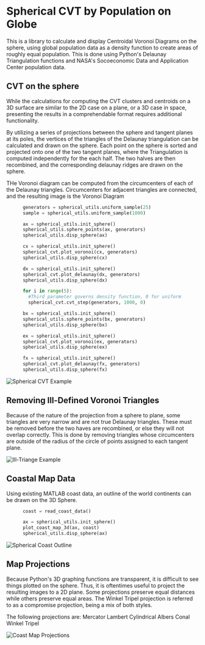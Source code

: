 # Spherical CVT by Population on Globe

This is a library to calculate and display Centroidal Voronoi Diagrams on the sphere, using global population data as a density function to create areas of roughly equal population. This is done using Python's Delaunay Triangulation functions and NASA's Socoeconomic Data and Application Center population data. 

## CVT on the sphere

While the calculations for computing the CVT clusters and centroids on a 3D surface are similar to the 2D case on a plane, or a 3D case in space, presenting the results in a comprehendable format requires additional functionality.

By utilizing a series of projections between the sphere and tangent planes at its poles, the vertices of the triangles of the Delaunay triangulation can be calculated and drawn on the sphere. Each point on the sphere is sorted and projected onto one of the two tangent planes, where the Triangulation is computed independently for the each half. The two halves are then recombined, and the corresponding delaunay ridges are drawn on the sphere.

THe Voronoi diagram can be computed from the circumcenters of each of the Delaunay triangles. Circumcenters for adjacent triangles are connected, and the resulting image is the Voronoi Diagram

```python
      generators = spherical_utils.uniform_sample(25)
      sample = spherical_utils.uniform_sample(1000)

      ax = spherical_utils.init_sphere()
      spherical_utils.sphere_points(ax, generators)
      spherical_utils.disp_sphere(ax)

      cx = spherical_utils.init_sphere()
      spherical_cvt.plot_voronoi(cx, generators)
      spherical_utils.disp_sphere(cx)

      dx = spherical_utils.init_sphere()
      spherical_cvt.plot_delaunay(dx, generators)
      spherical_utils.disp_sphere(dx)

      for i in range(5):
        #Third parameter governs density function, 0 for uniform
        spherical_cvt.cvt_step(generators, 1000, 0)

      bx = spherical_utils.init_sphere()    
      spherical_utils.sphere_points(bx, generators)
      spherical_utils.disp_sphere(bx)

      ex = spherical_utils.init_sphere()
      spherical_cvt.plot_voronoi(ex, generators)
      spherical_utils.disp_sphere(ex)

      fx = spherical_utils.init_sphere()
      spherical_cvt.plot_delaunay(fx, generators)
      spherical_utils.disp_sphere(fx) 
```
![Spherical CVT Example](https://github.com/jcs15c/sphere_cvt/blob/master/Spherical_CVT_Example.png "Spherical_CVT_Example")
 
## Removing Ill-Defined Voronoi Triangles
 
Because of the nature of the projection from a sphere to plane, some triangles are very narrow and are not true Delaunay triangles. These must be removed before the two haves are recombined, or else they will not overlap correctly. This is done by removing triangles whose circumcenters are outside of the radius of the circle of points assigned to each tangent plane. 

![Ill-Triange Example](https://github.com/jcs15c/sphere_cvt/blob/master/Ill_Triangle_Example.png "Ill_Triangle_Example")

## Coastal Map Data

Using existing MATLAB coast data, an outline of the world continents can be drawn on the 3D Sphere.

```python
      coast = read_coast_data()

      ax = spherical_utils.init_sphere()
      plot_coast_map_3d(ax, coast)
      spherical_utils.disp_sphere(ax)
```
![Spherical Coast Outline](https://github.com/jcs15c/sphere_cvt/blob/master/World_Map_3D.png "World_Map_3D")

## Map Projections

Because Python's 3D graphing functions are transparent, it is difficult to see things plotted on the sphere. Thus, it is oftentimes useful to project the resulting images to a 2D plane. Some projections preserve equal distances while others preserve equal areas. The Winkel Tripel projection is referred to as a compromise projection, being a mix of both styles. 

The following projections are:
Mercator         Lambert Cylindrical
Albers Conal     Winkel Tripel

![Coast Map Projections](https://github.com/jcs15c/sphere_cvt/blob/master/Map_Projections.png "Coast_Map_Projections")

